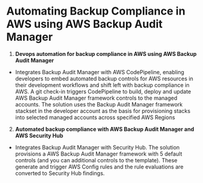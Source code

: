 <p align="center">
</p>

# Automating Backup Compliance in AWS using AWS Backup Audit Manager

1. **Devops automation for backup compliance in AWS using AWS Backup Audit Manager**
* Integrates Backup Audit Manager with AWS CodePipeline, enabling developers to embed automated backup controls for AWS resources in their development workflows and shift left with backup compliance in AWS. A git check-in triggers CodePipeline to build, deploy and update AWS Backup Audit Manager framework controls to the managed accounts. The solution uses the Backup Audit Manager framework stackset in the developer account as the basis for provisioning stacks into selected managed accounts across specified AWS Regions

2. **Automated backup compliance with AWS Backup Audit Manager and AWS Security Hub**
* Integrates Backup Audit Manager with Security Hub. The solution provisions a AWS Backup Audit Manager framework with 5 default controls (and you can additional controls to the template). These generate and trigger AWS Config rules and the rule evaluations are converted to Security Hub findings.




